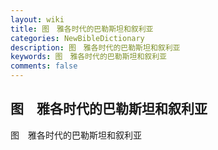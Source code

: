 ```yaml
---
layout: wiki
title: 图　雅各时代的巴勒斯坦和叙利亚
categories: NewBibleDictionary
description: 图　雅各时代的巴勒斯坦和叙利亚
keywords: 图　雅各时代的巴勒斯坦和叙利亚
comments: false
---
```


## 图　雅各时代的巴勒斯坦和叙利亚



图　雅各时代的巴勒斯坦和叙利亚






